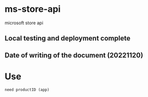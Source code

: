 # ms-store-api
microsoft store api

## Local testing and deployment complete

## Date of writing of the document (20221120)

# Use
```
need productID (app)
```

